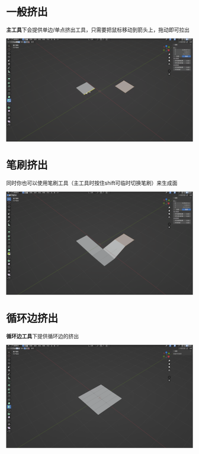 # 一般挤出

**主工具**下会提供单边/单点挤出工具，只需要把鼠标移动到箭头上，拖动即可拉出

![动画5](res/README/动画5.gif)

# 笔刷挤出

同时你也可以使用笔刷工具（主工具时按住shift可临时切换笔刷）来生成面

![动画6](res/README/动画6.gif)

# 循环边挤出

**循环边工具**下提供循环边的挤出

![动画7](res/README/动画7.gif)